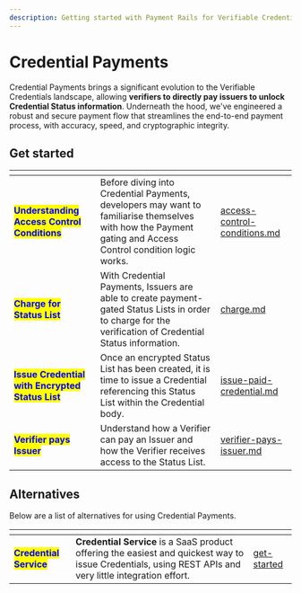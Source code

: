 ```yaml
---
description: Getting started with Payment Rails for Verifiable Credentials
---
```


# Credential Payments

Credential Payments brings a significant evolution to the Verifiable Credentials landscape, allowing **verifiers to directly pay issuers to unlock Credential Status information**. Underneath the hood, we've engineered a robust and secure payment flow that streamlines the end-to-end payment process, with accuracy, speed, and cryptographic integrity.

## Get started

<table data-card-size="large" data-view="cards"><thead><tr><th></th><th></th><th data-hidden data-card-target data-type="content-ref"></th></tr></thead><tbody><tr><td><mark style="color:blue;"><strong>Understanding Access Control Conditions</strong></mark></td><td>Before diving into Credential Payments, developers may want to familiarise themselves with how the Payment gating and Access Control condition logic works.</td><td><a href="access-control-conditions.md">access-control-conditions.md</a></td></tr><tr><td><mark style="color:blue;"><strong>Charge for Status List</strong></mark></td><td>With Credential Payments, Issuers are able to create payment-gated Status Lists in order to charge for the verification of Credential Status information.</td><td><a href="charge.md">charge.md</a></td></tr><tr><td><mark style="color:blue;"><strong>Issue Credential with Encrypted Status List</strong></mark></td><td>Once an encrypted Status List has been created, it is time to issue a Credential referencing this Status List within the Credential body.</td><td><a href="issue-paid-credential.md">issue-paid-credential.md</a></td></tr><tr><td><mark style="color:blue;"><strong>Verifier pays Issuer</strong></mark></td><td>Understand how a Verifier can pay an Issuer and how the Verifier receives access to the Status List.</td><td><a href="verifier-pays-issuer.md">verifier-pays-issuer.md</a></td></tr></tbody></table>

## Alternatives

Below are a list of alternatives for using Credential Payments.

<table data-card-size="large" data-view="cards" data-full-width="false"><thead><tr><th></th><th></th><th data-hidden data-card-target data-type="content-ref"></th></tr></thead><tbody><tr><td><mark style="color:blue;"><strong>Credential Service</strong></mark></td><td><strong>Credential Service</strong> is a SaaS product offering the easiest and quickest way to issue Credentials, using REST APIs and very little integration effort.</td><td><a href="../../../credential-service/get-started/">get-started</a></td></tr></tbody></table>

##
